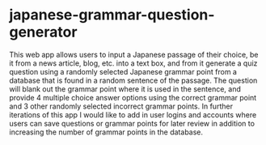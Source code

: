 # japanese-grammar-question-generator
This web app allows users to input a Japanese passage of their choice, be it from a news article, blog, etc. into a text box, and from it generate a quiz question using a randomly selected Japanese grammar point from a database that is found in a random sentence of the passage.
The question will blank out the grammar point where it is used in the sentence, and provide 4 multiple choice answer options using the correct
grammar point and 3 other randomly selected incorrect grammar points. In further iterations of this app I would like to add in user logins
and accounts where users can save questions or grammar points for later review in addition to increasing the number of grammar points in the 
database.